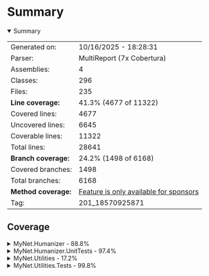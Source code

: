 # Summary
<details open><summary>Summary</summary>

|||
|:---|:---|
| Generated on: | 10/16/2025 - 18:28:31 |
| Parser: | MultiReport (7x Cobertura) |
| Assemblies: | 4 |
| Classes: | 296 |
| Files: | 235 |
| **Line coverage:** | 41.3% (4677 of 11322) |
| Covered lines: | 4677 |
| Uncovered lines: | 6645 |
| Coverable lines: | 11322 |
| Total lines: | 28641 |
| **Branch coverage:** | 24.2% (1498 of 6168) |
| Covered branches: | 1498 |
| Total branches: | 6168 |
| **Method coverage:** | [Feature is only available for sponsors](https://reportgenerator.io/pro) |
| Tag: | 201_18570925871 |

</details>

## Coverage
<details><summary>MyNet.Humanizer - 88.8%</summary>

|**Name**|**Line**|**Branch**|
|:---|---:|---:|
|**MyNet.Humanizer**|**88.8%**|**80.2%**|
|MyNet.Humanizer.CasingExtensions|53.8%|66.6%|
|MyNet.Humanizer.CollectionHumanizeExtensions|100%|100%|
|MyNet.Humanizer.CollectionHumanizeExtensions<T>|100%|100%|
|MyNet.Humanizer.DateTimeHumanizeExtensions|87.9%|83.1%|
|MyNet.Humanizer.DateTimes.DateTimeFormatter|90%|100%|
|MyNet.Humanizer.DateTimes.EnglishDateTimeFormatter|100%||
|MyNet.Humanizer.DateTimes.FrenchDateTimeFormatter|100%||
|MyNet.Humanizer.EnumClassDehumanizeExtensions|0%|0%|
|MyNet.Humanizer.EnumClassHumanizeExtensions|0%|0%|
|MyNet.Humanizer.EnumDehumanizeExtensions|92.3%|71.4%|
|MyNet.Humanizer.EnumHumanizeExtensions|83.3%|42.8%|
|MyNet.Humanizer.Inflections.EnglishInflector|100%||
|MyNet.Humanizer.Inflections.FrenchInflector|100%||
|MyNet.Humanizer.Inflections.InflectorBase|100%|97.5%|
|MyNet.Humanizer.Inflections.InflectorBase.Rule|100%|100%|
|MyNet.Humanizer.InflectorExtensions|75.7%|46.6%|
|MyNet.Humanizer.MetricNumeralExtensions|100%|100%|
|MyNet.Humanizer.NoMatchFoundException|33.3%||
|MyNet.Humanizer.NumberHumanizeExtensions|94.1%|77.7%|
|MyNet.Humanizer.OrdinalizeExtensions|80%|37.5%|
|MyNet.Humanizer.Ordinalizing.DefaultOrdinalizer|50%||
|MyNet.Humanizer.Ordinalizing.EnglishOrdinalizer|100%|100%|
|MyNet.Humanizer.Ordinalizing.FrenchOrdinalizer|100%|100%|
|MyNet.Humanizer.RegexOptionsUtil|100%|50%|
|MyNet.Humanizer.ResourceLocator|100%|100%|
|MyNet.Humanizer.StringDehumanizeExtensions|100%|100%|
|MyNet.Humanizer.StringHumanizeExtensions|100%|95.8%|
|MyNet.Humanizer.TimeSpanHumanizeExtensions|95.5%|90.9%|
|MyNet.Humanizer.ToQuantityExtensions|94.7%|87.5%|
|MyNet.Humanizer.Transformer.To|100%|100%|
|MyNet.Humanizer.Transformer.ToLowerCase|100%||
|MyNet.Humanizer.Transformer.ToSentenceCase|100%|100%|
|MyNet.Humanizer.Transformer.ToTitleCase|100%|100%|
|MyNet.Humanizer.Transformer.ToUpperCase|100%||
|MyNet.Humanizer.TruncateExtensions|100%||
|MyNet.Humanizer.Truncation.FixedLengthTruncator|100%|100%|
|MyNet.Humanizer.Truncation.FixedNumberOfCharactersTruncator|94.7%|95.8%|
|MyNet.Humanizer.Truncation.FixedNumberOfWordsTruncator|93.3%|90.9%|
|MyNet.Humanizer.Truncation.Truncator|100%||
|System.Text.RegularExpressions.Generated|85.9%|79.1%|
|System.Text.RegularExpressions.Generated|85.9%|79.1%|
|System.Text.RegularExpressions.Generated|87.9%|78.9%|

</details>
<details><summary>MyNet.Humanizer.UnitTests - 97.4%</summary>

|**Name**|**Line**|**Branch**|
|:---|---:|---:|
|**MyNet.Humanizer.UnitTests**|**97.4%**|**91.2%**|
|MyNet.Humanizer.UnitTests.CasingExtensionsTests|100%||
|MyNet.Humanizer.UnitTests.CollectionHumanizeTests|100%|100%|
|MyNet.Humanizer.UnitTests.CustomDescriptionAttribute|0%||
|MyNet.Humanizer.UnitTests.CustomPropertyAttribute|0%||
|MyNet.Humanizer.UnitTests.DateTimeHumanize|92.1%|76%|
|MyNet.Humanizer.UnitTests.DateTimeHumanizeExtensionsFrTests|100%||
|MyNet.Humanizer.UnitTests.DateTimeHumanizeExtensionsTests|100%||
|MyNet.Humanizer.UnitTests.DehumanizeToEnumTests|100%|100%|
|MyNet.Humanizer.UnitTests.EnglishPluralTestSource|99.4%||
|MyNet.Humanizer.UnitTests.EnumHumanizeTests|100%||
|MyNet.Humanizer.UnitTests.EnumTestsResources|0%||
|MyNet.Humanizer.UnitTests.FrenchPluralTestSource|90.9%||
|MyNet.Humanizer.UnitTests.ImposterDescriptionAttribute|0%||
|MyNet.Humanizer.UnitTests.InflectorExtensionsTests|100%||
|MyNet.Humanizer.UnitTests.MetricNumeralExtensionsTests|96%|75%|
|MyNet.Humanizer.UnitTests.NumberHumanizeExtensionsTests|100%|100%|
|MyNet.Humanizer.UnitTests.OrdinalizeTests|100%||
|MyNet.Humanizer.UnitTests.SomeClass|100%||
|MyNet.Humanizer.UnitTests.StringDehumanizeExtensionsTests|100%||
|MyNet.Humanizer.UnitTests.StringHumanizeExtensionsTests|100%||
|MyNet.Humanizer.UnitTests.TimeSpanHumanizeTests|100%|100%|
|MyNet.Humanizer.UnitTests.ToQuantityExtensionsTests|100%||
|MyNet.Humanizer.UnitTests.TransformersTests|100%||
|MyNet.Humanizer.UnitTests.TruncatorExtensionsTests|100%|100%|
|MyNet.Humanizer.UnitTests.UseCultureAttribute|100%|50%|

</details>
<details><summary>MyNet.Utilities - 17.2%</summary>

|**Name**|**Line**|**Branch**|
|:---|---:|---:|
|**MyNet.Utilities**|**17.2%**|**8.7%**|
|MyNet.Utilities.AddressExtensions|0%|0%|
|MyNet.Utilities.ArrayExtensions|0%|0%|
|MyNet.Utilities.ArrayExtensions.ArrayTraverse|0%|0%|
|MyNet.Utilities.AsyncValue<T>|0%|0%|
|MyNet.Utilities.Attributes.IgnoreMemberAttribute|0%||
|MyNet.Utilities.Authentication.AuthenticatedEventArgs|0%||
|MyNet.Utilities.Authentication.Windows.WindowsAuthenticationService|0%||
|MyNet.Utilities.Authentication.Windows.WindowsAuthenticationService<TPrinci<br/>pal>|0%|0%|
|MyNet.Utilities.Authentication.Windows.WindowsUserPrincipal|0%||
|MyNet.Utilities.Caching.CacheStorage<TKey, TValue>|79.8%|56.2%|
|MyNet.Utilities.Caching.CacheStorage<TKey, TValue>|85.1%|61.5%|
|MyNet.Utilities.Caching.CacheStorageValueInfo<TValue>|50%|50%|
|MyNet.Utilities.Caching.ExpiredEventArgs<TKey, TValue>|100%||
|MyNet.Utilities.Caching.ExpiringEventArgs<TKey, TValue>|100%||
|MyNet.Utilities.Caching.Policies.AbsoluteExpirationPolicy|60%||
|MyNet.Utilities.Caching.Policies.CustomExpirationPolicy|0%|0%|
|MyNet.Utilities.Caching.Policies.DurationExpirationPolicy|100%||
|MyNet.Utilities.Caching.Policies.ExpirationPolicy|18.7%|22.2%|
|MyNet.Utilities.Caching.Policies.SlidingExpirationPolicy|0%||
|MyNet.Utilities.CollectionExtensions|64.7%|37.5%|
|MyNet.Utilities.Collections.ObservableKeyedCollection<TKey, T>|0%|0%|
|MyNet.Utilities.Collections.ObservableKeyedCollection<TKey, T>|0%|0%|
|MyNet.Utilities.Collections.OptimizedObservableCollection<T>|0%|0%|
|MyNet.Utilities.Collections.OptimizedObservableCollection<T>|0%|0%|
|MyNet.Utilities.Collections.ReadOnlyObservableKeyedCollection<TKey, T>|0%||
|MyNet.Utilities.Collections.SortableObservableCollection<T>|0%|0%|
|MyNet.Utilities.Collections.SortableObservableCollection<T>|0%||
|MyNet.Utilities.Collections.ThreadSafeObservableCollection<T>|0%|0%|
|MyNet.Utilities.Collections.ThreadSafeObservableCollection<T>|0%||
|MyNet.Utilities.ComparableExtensions|0%|0%|
|MyNet.Utilities.Comparers.NullableComparer<T>|50%|50%|
|MyNet.Utilities.Comparers.PredicateEqualityComparer<T>|0%|0%|
|MyNet.Utilities.Comparers.ReferenceEqualityComparer|0%||
|MyNet.Utilities.Comparers.ReferenceEqualityComparer<T>|0%||
|MyNet.Utilities.Comparers.ReflectionComparer<T>|93.7%|77.2%|
|MyNet.Utilities.Comparers.ReflectionSortDescription|100%||
|MyNet.Utilities.DateOnlyExtensions|0%|0%|
|MyNet.Utilities.DateTimeExtensions|60.9%|51.1%|
|MyNet.Utilities.DateTimeOffsetExtensions|0%|0%|
|MyNet.Utilities.DateTimes.DatePeriod|0%||
|MyNet.Utilities.DateTimes.DatePeriodWithOptionalEnd|0%|0%|
|MyNet.Utilities.DateTimes.FluentTimeSpan|93.9%|75%|
|MyNet.Utilities.DateTimes.ImmutableDatePeriod|0%||
|MyNet.Utilities.DateTimes.ImmutablePeriod|0%||
|MyNet.Utilities.DateTimes.ImmutableTimePeriod|0%||
|MyNet.Utilities.DateTimes.ObservablePeriod|0%|0%|
|MyNet.Utilities.DateTimes.ObservablePeriodWithOptionalEnd|0%|0%|
|MyNet.Utilities.DateTimes.Period|0%|0%|
|MyNet.Utilities.DateTimes.PeriodWithOptionalEnd|0%|0%|
|MyNet.Utilities.DateTimes.TimePeriod|0%||
|MyNet.Utilities.DateTimes.TimePeriodWithOptionalEnd|0%|0%|
|MyNet.Utilities.Deferring.Deferrer|0%|0%|
|MyNet.Utilities.Deferring.DeferScope|0%||
|MyNet.Utilities.DictionaryExtensions|11.1%|20%|
|MyNet.Utilities.DictionaryExtensions<TKey, TValue>|11.1%|20%|
|MyNet.Utilities.DriveExtensions|0%|0%|
|MyNet.Utilities.Encryption.AesEncryptionService|100%|75%|
|MyNet.Utilities.EnumClass|40.6%|33.3%|
|MyNet.Utilities.EnumClass<T, TValue>|40.6%|33.3%|
|MyNet.Utilities.EnumClass<T>|40.6%|33.3%|
|MyNet.Utilities.EnumClass<TEnum, TValue>|10.3%|7.1%|
|MyNet.Utilities.EnumClass<TEnum, TValue>|40.6%|33.3%|
|MyNet.Utilities.EnumClass<TEnum>|100%||
|MyNet.Utilities.EnumClass<TFieldType>|40.6%|33.3%|
|MyNet.Utilities.EnumerableExtensions|1.9%|0%|
|MyNet.Utilities.EnumerableExtensions<T, TId>|1.9%|0%|
|MyNet.Utilities.EnumerableExtensions<TSource>|1.9%|0%|
|MyNet.Utilities.EnumExtensions|0%||
|MyNet.Utilities.Exceptions.FileAlreadyUsedException|0%||
|MyNet.Utilities.Exceptions.FutureDateException|0%||
|MyNet.Utilities.Exceptions.InvalidEmailAddressException|0%||
|MyNet.Utilities.Exceptions.InvalidPhoneException|0%||
|MyNet.Utilities.Exceptions.IsNotLowerOrEqualsThanException|0%|0%|
|MyNet.Utilities.Exceptions.IsNotUpperOrEqualsThanException|0%||
|MyNet.Utilities.Exceptions.NotEnoughDiskSpaceException|0%||
|MyNet.Utilities.Exceptions.NullOrEmptyException|0%||
|MyNet.Utilities.Exceptions.OutOfRangeException|0%||
|MyNet.Utilities.Exceptions.TranslatableException|0%||
|MyNet.Utilities.Generator.RandomGenerator|77%|51.7%|
|MyNet.Utilities.Generator.RandomGenerator<T>|77%|51.7%|
|MyNet.Utilities.Generator.SentenceGenerator|0%|0%|
|MyNet.Utilities.Generator.WeightedRandom<T>|0%|0%|
|MyNet.Utilities.Generator.WeightedRandom<T>|0%||
|MyNet.Utilities.Geography.Address|0%|0%|
|MyNet.Utilities.Geography.Coordinates|0%||
|MyNet.Utilities.Geography.Country|98.4%||
|MyNet.Utilities.Google.Maps.Directions|0%||
|MyNet.Utilities.Google.Maps.GoogleLocationService|0%|0%|
|MyNet.Utilities.Google.Maps.GoogleMapsHelper|0%|0%|
|MyNet.Utilities.Google.Maps.GoogleMapsSettings|0%||
|MyNet.Utilities.Google.Maps.QueryLimitExceededException|0%||
|MyNet.Utilities.Google.Maps.Region|0%||
|MyNet.Utilities.Google.Maps.RequestDeniedException|0%||
|MyNet.Utilities.Google.Maps.Step|0%||
|MyNet.Utilities.Helpers.CharHelper|0%|0%|
|MyNet.Utilities.Helpers.CollectionHelper|0%|0%|
|MyNet.Utilities.Helpers.DateTimeHelper|0%|0%|
|MyNet.Utilities.Helpers.EnumerableHelper|0%|0%|
|MyNet.Utilities.Helpers.FileHelper|0%|0%|
|MyNet.Utilities.Helpers.MathHelper|0%|0%|
|MyNet.Utilities.Helpers.ProcessHelper|0%||
|MyNet.Utilities.Helpers.ResourcesHelper|0%|0%|
|MyNet.Utilities.Helpers.TypeHelper|0%|0%|
|MyNet.Utilities.IdentityExtensions|0%|0%|
|MyNet.Utilities.IntervalExtensions|0%|0%|
|MyNet.Utilities.IntervalExtensions<T, TClass>|0%|0%|
|MyNet.Utilities.IO.Attributes.FileExtensionsAllowedAttribute|0%|0%|
|MyNet.Utilities.IO.AutoSave.AutoSaveServiceBase|0%|0%|
|MyNet.Utilities.IO.AutoSave.AutoSaveServiceBase.Suspender|0%||
|MyNet.Utilities.IO.DirectoryService|0%|0%|
|MyNet.Utilities.IO.FileExtensions.FileExtensionFilterBuilder|94.7%|100%|
|MyNet.Utilities.IO.FileExtensions.FileExtensionFilterBuilderProvider|0%||
|MyNet.Utilities.IO.FileExtensions.FileExtensionInfo|80%|50%|
|MyNet.Utilities.IO.FileExtensions.FileExtensionInfoExtensions|100%|81.8%|
|MyNet.Utilities.IO.FileExtensions.FileExtensionInfoProvider|100%||
|MyNet.Utilities.IO.FileHistory.RecentFile|0%|0%|
|MyNet.Utilities.IO.FileHistory.RecentFilesService|0%|0%|
|MyNet.Utilities.IO.FileHistory.Registry.RecentFileRepository|0%|0%|
|MyNet.Utilities.IO.FileHistory.Registry.RegistryRecentFile|0%||
|MyNet.Utilities.IO.FileHistory.Registry.RegistryRecentFilesService|0%|0%|
|MyNet.Utilities.IO.ItemsFileProvider<T>|0%|0%|
|MyNet.Utilities.IO.Registry.FileManagement.RegistryFile|0%||
|MyNet.Utilities.IO.Registry.FileManagement.RegistryFileService<T, TParamete<br/>r>|0%|0%|
|MyNet.Utilities.IO.Registry.FileManagement.RegistryFileService<T, TParamete<br/>r>|0%||
|MyNet.Utilities.IO.Registry.FileManagement.RegistryFileServiceParameter|0%||
|MyNet.Utilities.IO.Registry.FileManagement.RegistryFilesProvider<TFileServi<br/>ce, T>|0%||
|MyNet.Utilities.IO.Registry.FileManagement.RegistryFilesProvider<TFileServi<br/>ce, T>|0%||
|MyNet.Utilities.IO.Registry.IRegistryBaseExtensions|0%||
|MyNet.Utilities.IO.Registry.RegistryEntry<T>|0%|0%|
|MyNet.Utilities.IO.Registry.RegistryService|0%|0%|
|MyNet.Utilities.IO.Registry.RegistryService<T>|0%|0%|
|MyNet.Utilities.ListExtensions|0%|0%|
|MyNet.Utilities.ListExtensions<TSource, TDestination>|0%|0%|
|MyNet.Utilities.Localization.Cultures|100%||
|MyNet.Utilities.Localization.GlobalizationService|37%|16.6%|
|MyNet.Utilities.Localization.LocalizationService|91.4%|80%|
|MyNet.Utilities.Localization.TranslationService|80.5%|60%|
|MyNet.Utilities.LocalizationExtensions|30%||
|MyNet.Utilities.Logging.LogManager|6.6%|4.5%|
|MyNet.Utilities.Logging.PerformanceLogger|0%|0%|
|MyNet.Utilities.Mail.Email|0%|0%|
|MyNet.Utilities.Mail.EmailFactory|0%||
|MyNet.Utilities.Mail.MailToHelper|0%|0%|
|MyNet.Utilities.Mail.Mock.MockMailService|0%||
|MyNet.Utilities.Mail.Models.Attachment|0%||
|MyNet.Utilities.Mail.Models.EmailAddress|0%||
|MyNet.Utilities.Mail.Models.EmailData|0%||
|MyNet.Utilities.Mail.Models.SendResponse|0%||
|MyNet.Utilities.Mail.NativeMethods|0%|0%|
|MyNet.Utilities.Mail.NativeMethods.MapiFileDesc|0%||
|MyNet.Utilities.Mail.NativeMethods.MapiMessage|0%||
|MyNet.Utilities.Mail.NativeMethods.MapiRecipDesc|0%||
|MyNet.Utilities.Mail.Smtp.MailSmtpService|0%|0%|
|MyNet.Utilities.Mail.Smtp.MailSmtpServiceFactory|0%||
|MyNet.Utilities.Mail.Smtp.SmtpClientOptions|0%||
|MyNet.Utilities.Mail.Smtp.SmtpHelper|0%|0%|
|MyNet.Utilities.MathExtensions|2.3%|0%|
|MyNet.Utilities.Messaging.MessageBase|0%||
|MyNet.Utilities.Messaging.Messenger|0%|0%|
|MyNet.Utilities.Messaging.Messenger.WeakActionAndToken|0%||
|MyNet.Utilities.Messaging.PropertyChangedMessage<T>|0%||
|MyNet.Utilities.Messaging.PropertyChangedMessageBase|0%||
|MyNet.Utilities.Messaging.WeakAction|0%|0%|
|MyNet.Utilities.Messaging.WeakAction<T>|0%|0%|
|MyNet.Utilities.Messaging.WeakFunc<T, TResult>|0%|0%|
|MyNet.Utilities.Messaging.WeakFunc<TResult>|0%|0%|
|MyNet.Utilities.NullableExtensions|7.6%|17.6%|
|MyNet.Utilities.NullableExtensions<T>|7.6%|17.6%|
|MyNet.Utilities.NumberExtensions|92.2%|89.2%|
|MyNet.Utilities.NumberExtensions<T>|92.2%|89.2%|
|MyNet.Utilities.NumberToTimeSpanExtensions|37.9%|0%|
|MyNet.Utilities.ObjectExtensions|0%|0%|
|MyNet.Utilities.OverridableValue<T, TItem>|0%|0%|
|MyNet.Utilities.OverridableValue<T>|0%|0%|
|MyNet.Utilities.Plugins.PluginLoadContext|0%|0%|
|MyNet.Utilities.Plugins.PluginService|0%|0%|
|MyNet.Utilities.Plugins.PluginService<T>|0%|0%|
|MyNet.Utilities.Plugins.PluginsProvider|0%|0%|
|MyNet.Utilities.Plugins.PluginsProvider<T>|0%|0%|
|MyNet.Utilities.Progress.Progresser|0%||
|MyNet.Utilities.Progress.Progresser<T>|0%|0%|
|MyNet.Utilities.Progress.Progresser<T>|0%||
|MyNet.Utilities.Progress.ProgressManager|0%|0%|
|MyNet.Utilities.Progress.ProgressMessage|0%||
|MyNet.Utilities.Progress.ProgressStep.ProgressStepValue<T>|0%||
|MyNet.Utilities.Progress.ProgressStep<T>|0%|0%|
|MyNet.Utilities.Progress.ProgressStep<T>|0%|0%|
|MyNet.Utilities.Providers.ItemsProvider<T>|0%||
|MyNet.Utilities.Providers.PredicateItemsProvider<T>|0%||
|MyNet.Utilities.ReflectionExtensions|41.1%|8.4%|
|MyNet.Utilities.ReflectionExtensions<T>|41.1%|8.4%|
|MyNet.Utilities.ReflectionExtensions<TAttribute>|41.1%|8.4%|
|MyNet.Utilities.Sequences.AcceptableValueRange<T>|0%|0%|
|MyNet.Utilities.Sequences.ImmutableInterval<T>|0%||
|MyNet.Utilities.Sequences.IntegerSequence|0%||
|MyNet.Utilities.Sequences.Interval<T, TClass>|0%|0%|
|MyNet.Utilities.Sequences.Interval<T>|0%||
|MyNet.Utilities.Sequences.IntervalWithOptionalEnd<T>|0%|0%|
|MyNet.Utilities.StackExtensions|0%|0%|
|MyNet.Utilities.StreamExtensions|0%|0%|
|MyNet.Utilities.StreamExtensions<T>|0%|0%|
|MyNet.Utilities.StringExtensions|4.4%|0%|
|MyNet.Utilities.Suspending.Suspender|0%|0%|
|MyNet.Utilities.Suspending.SuspendScope|0%||
|MyNet.Utilities.Threading.SingleTaskRunner|0%|0%|
|MyNet.Utilities.TimeOnlyExtensions|0%|0%|
|MyNet.Utilities.TimeSpanExtensions|28.3%|59.3%|
|MyNet.Utilities.ValidationExtensions|0%|0%|
|MyNet.Utilities.ValueObject|0%|0%|
|System.Text.RegularExpressions.Generated|0%|0%|
|System.Text.RegularExpressions.Generated|0%|0%|
|System.Text.RegularExpressions.Generated|0%|0%|

</details>
<details><summary>MyNet.Utilities.Tests - 99.8%</summary>

|**Name**|**Line**|**Branch**|
|:---|---:|---:|
|**MyNet.Utilities.Tests**|**99.8%**|**96.8%**|
|MyNet.Utilities.Tests.CacheStorageTests|94.4%|100%|
|MyNet.Utilities.Tests.Comparers.NullableComparerTests|100%||
|MyNet.Utilities.Tests.Comparers.ReflectionComparerTests|100%||
|MyNet.Utilities.Tests.EncryptionServiceTests|100%||
|MyNet.Utilities.Tests.Extensions.CollectionExtensionsTests|100%|100%|
|MyNet.Utilities.Tests.Extensions.DateTimeExtensionsTests|100%|100%|
|MyNet.Utilities.Tests.Extensions.NumberExtensionsTests|100%||
|MyNet.Utilities.Tests.Extensions.NumberToTimeSpanExtensionsTests|100%||
|MyNet.Utilities.Tests.Extensions.StringExtensionsTests|100%|100%|
|MyNet.Utilities.Tests.Extensions.TimeSpanExtensionsTests|100%||
|MyNet.Utilities.Tests.FileExtensionsTests|100%|100%|
|MyNet.Utilities.Tests.FluentTimeSpanOperatorOverloadsTests|100%||
|MyNet.Utilities.Tests.FluentTimeSpanTests|100%||
|MyNet.Utilities.Tests.Generator.RandomGeneratorTests|100%|100%|
|MyNet.Utilities.Tests.LocalizationServiceTests|100%||
|MyNet.Utilities.Tests.UseCultureAttribute|100%|50%|
|MyNet.Utilities.Tests.UseCultureTests|100%||

</details>
